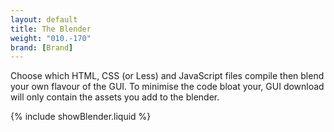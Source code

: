 ```yaml
---
layout: default
title: The Blender
weight: "010.-170"
brand: [Brand]
---
```


<div class="col-sm-7 col-sm-offset-5 category-head">
	Choose which HTML, CSS (or Less) and JavaScript files compile then blend your own flavour of the GUI.
	To minimise the code bloat your, GUI download will only contain the assets you add to the blender.
</div>

{% include showBlender.liquid %}